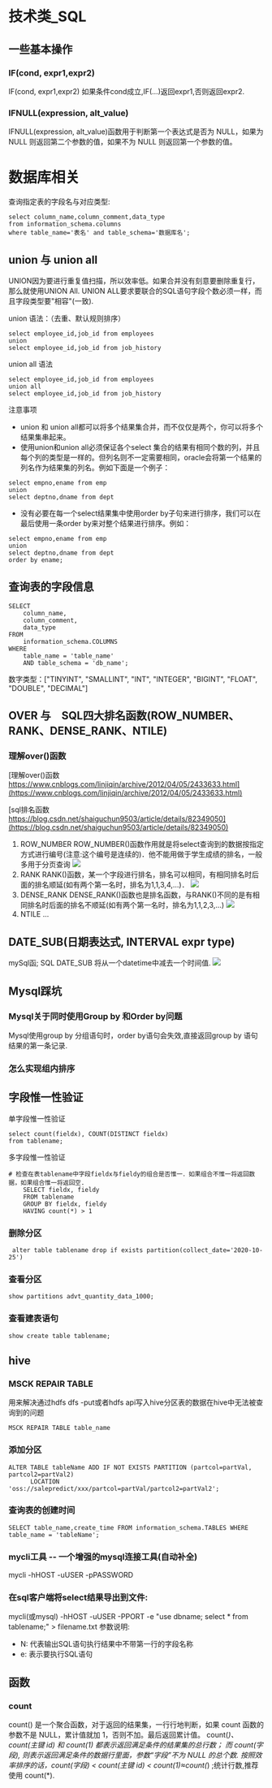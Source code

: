 # 技术类_SQL

## 一些基本操作
### IF(cond, expr1,expr2)
IF(cond, expr1,expr2) 如果条件cond成立,IF(...)返回expr1,否则返回expr2.

### IFNULL(expression, alt_value)
IFNULL(expression, alt_value)函数用于判断第一个表达式是否为 NULL，如果为 NULL 则返回第二个参数的值，如果不为 NULL 则返回第一个参数的值。

# 数据库相关
查询指定表的字段名与对应类型:
```
select column_name,column_comment,data_type 
from information_schema.columns 
where table_name='表名' and table_schema='数据库名';
```

## union 与 union all
UNION因为要进行重复值扫描，所以效率低。如果合并没有刻意要删除重复行，那么就使用UNION All.
UNION ALL要求要联合的SQL语句字段个数必须一样，而且字段类型要"相容"(一致).

union 语法：（去重、默认规则排序）
```
select employee_id,job_id from employees 
union
select employee_id,job_id from job_history 
```
union all 语法
```
select employee_id,job_id from employees 
union all
select employee_id,job_id from job_history 
```
注意事项
* union 和 union all都可以将多个结果集合并，而不仅仅是两个，你可以将多个结果集串起来。
* 使用union和union all必须保证各个select 集合的结果有相同个数的列，并且每个列的类型是一样的。但列名则不一定需要相同，oracle会将第一个结果的列名作为结果集的列名。例如下面是一个例子：
```
select empno,ename from emp 
union 
select deptno,dname from dept 
```
* 没有必要在每一个select结果集中使用order by子句来进行排序，我们可以在最后使用一条order by来对整个结果进行排序。例如：
```
select empno,ename from emp 
union 
select deptno,dname from dept 
order by ename;
```

## 查询表的字段信息
```
SELECT
	column_name,
	column_comment,
	data_type
FROM
	information_schema.COLUMNS
WHERE
	table_name = 'table_name'
    AND table_schema = 'db_name';
```
数字类型：["TINYINT", "SMALLINT", "INT", "INTEGER", "BIGINT", "FLOAT", "DOUBLE", "DECIMAL"]

## OVER 与　SQL四大排名函数(ROW_NUMBER、RANK、DENSE_RANK、NTILE)
### 理解over()函数
[理解over()函数 https://www.cnblogs.com/linjiqin/archive/2012/04/05/2433633.html](https://www.cnblogs.com/linjiqin/archive/2012/04/05/2433633.html)

[sql排名函数 https://blog.csdn.net/shaiguchun9503/article/details/82349050](https://blog.csdn.net/shaiguchun9503/article/details/82349050)
1. ROW_NUMBER
    ROW_NUMBER()函数作用就是将select查询到的数据按指定方式进行编号(注意:这个编号是连续的)．他不能用做于学生成绩的排名，一般多用于分页查询
    ![](images_attachments/20200909145411579_5980.png)
2. RANK
RANK()函数，某一个字段进行排名，排名可以相同，有相同排名时后面的排名顺延(如有两个第一名时，排名为1,1,3,4,...)．
![](images_attachments/20200909145825850_25080.png)
3. DENSE_RANK
    DENSE_RANK()函数也是排名函数，与RANK()不同的是有相同排名时后面的排名不顺延(如有两个第一名时，排名为1,1,2,3,...)
    ![](images_attachments/20200909145931077_32480.png)
4. NTILE
    ...

## DATE_SUB(日期表达式, INTERVAL expr type) 
mySql函; SQL DATE_SUB 将从一个datetime中减去一个时间值.
![](images_attachments/20200909155058728_9377.png)

## Mysql踩坑
### Mysql关于同时使用Group by 和Order by问题
Mysql使用group by 分组语句时，order by语句会失效,直接返回group by 语句结果的第一条记录.


### 怎么实现组内排序


## 字段惟一性验证

单字段惟一性验证
```
select count(fieldx), COUNT(DISTINCT fieldx)
from tablename;
```
多字段惟一性验证
```
# 检查在表tablename中字段fieldx与fieldy的组合是否惟一．如果组合不惟一将返回数据，如果组合惟一将返回空.
    SELECT fieldx, fieldy
    FROM tablename
    GROUP BY fieldx, fieldy
    HAVING count(*) > 1
```

### 删除分区
```
 alter table tablename drop if exists partition(collect_date='2020-10-25')
```


### 查看分区
```
show partitions advt_quantity_data_1000;
```

### 查看建表语句
```
show create table tablename;
```


## hive
### MSCK REPAIR TABLE
用来解决通过hdfs dfs -put或者hdfs api写入hive分区表的数据在hive中无法被查询到的问题
```
MSCK REPAIR TABLE table_name
```

### 添加分区
```
ALTER TABLE tableName ADD IF NOT EXISTS PARTITION (partcol=partVal, partcol2=partVal2)
      LOCATION 'oss://salepredict/xxx/partcol=partVal/partcol2=partVal2';
```

### 查询表的创建时间
```
SELECT table_name,create_time FROM information_schema.TABLES WHERE table_name = 'tableName';
```

### mycli工具 -- 一个增强的mysql连接工具(自动补全)
mycli -hHOST -uUSER -pPASSWORD

### 在sql客户端将select结果导出到文件:
mycli(或mysql) -hHOST -uUSER -PPORT -e "use dbname; select * from tablename;" > filename.txt
参数说明:
+ N: 代表输出SQL语句执行结果中不带第一行的字段名称
+ e: 表示要执行SQL语句



## 函数
### count
count() 是一个聚合函数，对于返回的结果集，一行行地判断，如果 count 函数的参数不是 NULL，累计值就加 1，否则不加。最后返回累计值。
count(*)、count(主键 id) 和 count(1) 都表示返回满足条件的结果集的总行数；
而 count(字段), 则表示返回满足条件的数据行里面，参数“字段”不为 NULL 的总个数.
按照效率排序的话，count(字段) < count(主键 id) < count(1)≈count(*) ;统计行数,推荐使用 count(*).
 



